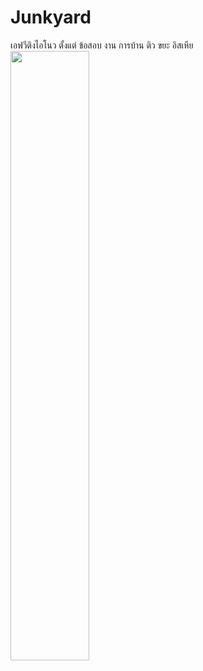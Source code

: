 # Junkyard
เอฟวีติงไอโนว ตั้งแต่ ข้อสอบ งาน การบ้าน ติว ขยะ อิสเหีย
 
<img src="https://cdn.donmai.us/original/14/1e/141e27c8f7264d4c956f805d9bf9c8cc.jpg" width="50%" height="50%">

